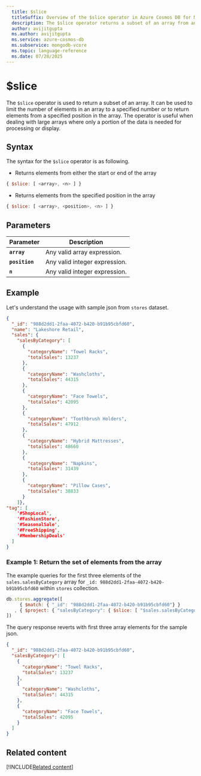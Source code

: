 ```yaml
---
  title: $slice
  titleSuffix: Overview of the $slice operator in Azure Cosmos DB for MongoDB (vCore)
  description: The $slice operator returns a subset of an array from any element onwards in the array.
  author: avijitgupta
  ms.author: avijitgupta
  ms.service: azure-cosmos-db
  ms.subservice: mongodb-vcore
  ms.topic: language-reference
  ms.date: 07/28/2025
---
```


# $slice

The `$slice` operator is used to return a subset of an array. It can be used to limit the number of elements in an array to a specified number or to return elements from a specified position in the array. The operator is useful when dealing with large arrays where only a portion of the data is needed for processing or display.

## Syntax

The syntax for the `$slice` operator is as following.

- Returns elements from either the start or end of the array

```javascript
{ $slice: [ <array>, <n> ] }
```

- Returns elements from the specified position in the array

```javascript
{ $slice: [ <array>, <position>, <n> ] }
```

## Parameters

| Parameter | Description |
| --- | --- |
| **`array`** | Any valid array expression. |
| **`position`** | Any valid integer expression. |
| **`n`** | Any valid integer expression. |

## Example

Let's understand the usage with sample json from `stores` dataset.

```json
{
  "_id": "988d2dd1-2faa-4072-b420-b91b95cbfd60",
  "name": "Lakeshore Retail",
  "sales": {
    "salesByCategory": [
      {
        "categoryName": "Towel Racks",
        "totalSales": 13237
      },
      {
        "categoryName": "Washcloths",
        "totalSales": 44315
      },
      {
        "categoryName": "Face Towels",
        "totalSales": 42095
      },
      {
        "categoryName": "Toothbrush Holders",
        "totalSales": 47912
      },
      {
        "categoryName": "Hybrid Mattresses",
        "totalSales": 48660
      },
      {
        "categoryName": "Napkins",
        "totalSales": 31439
      },
      {
        "categoryName": "Pillow Cases",
        "totalSales": 38833
      }
    ]},
"tag": [
    '#ShopLocal',
    '#FashionStore',
    '#SeasonalSale',
    '#FreeShipping',
    '#MembershipDeals'
  ]
}
```

### Example 1: Return the set of elements from the array

The example queries for the first three elements of the `sales.salesByCategory` array for `_id: 988d2dd1-2faa-4072-b420-b91b95cbfd60` within `stores` collection.

```javascript
db.stores.aggregate([
     { $match: { "_id": "988d2dd1-2faa-4072-b420-b91b95cbfd60"} }
   , { $project: { "salesByCategory": { $slice: [ "$sales.salesByCategory", 3 ] } } }
])
```

The query response reverts with first three array elements for the sample json.

```json
{
  "_id": "988d2dd1-2faa-4072-b420-b91b95cbfd60",
  "salesByCategory": [
    {
      "categoryName": "Towel Racks",
      "totalSales": 13237
    },
    {
      "categoryName": "Washcloths",
      "totalSales": 44315
    },
    {
      "categoryName": "Face Towels",
      "totalSales": 42095
    }
  ]
}
```

## Related content

[!INCLUDE[Related content](../includes/related-content.md)]
